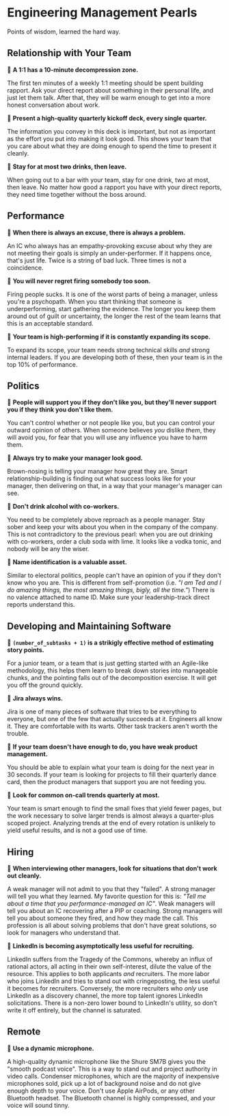 # Engineering Management Pearls
Points of wisdom, learned the hard way.

## Relationship with Your Team
🦪 **A 1:1 has a 10-minute decompression zone.**

The first ten minutes of a weekly 1:1 meeting should be spent building rapport. Ask your direct report about something in their personal life, and just let them talk. After that, they will be warm enough to get into a more honest conversation about work.

🦪 **Present a high-quality quarterly kickoff deck, every single quarter.**

The information you convey in this deck is important, but not as important as the effort you put into making it look good. This shows your team that you care about what they are doing enough to spend the time to present it cleanly.

🦪 **Stay for at most two drinks, then leave.**

When going out to a bar with your team, stay for one drink, two at most, then leave. No matter how good a rapport you have with your direct reports, they need time together without the boss around.

## Performance
🦪 **When there is always an excuse, there is always a problem.**

An IC who always has an empathy-provoking excuse about why they are not meeting their goals is simply an under-performer. If it happens once, that's just life. Twice is a string of bad luck. Three times is not a coincidence.

🦪 **You will never regret firing somebody too soon.**

Firing people sucks. It is one of the worst parts of being a manager, unless you're a psychopath. When you start thinking that someone is underperforming, start gathering the evidence. The longer you keep them around out of guilt or uncertainty, the longer the rest of the team learns that this is an acceptable standard.

🦪 **Your team is high-performing if it is constantly expanding its scope.**

To expand its scope, your team needs strong technical skills _and_ strong internal leaders. If you are developing both of these, then your team is in the top 10% of performance.

## Politics
🦪 **People will support you if they don't like you, but they'll never support you if they think you don't like them.**

You can't control whether or not people like you, but you can control your outward opinion of others. When someone believes _you_ dislike _them_, they will avoid you, for fear that you will use any influence you have to harm them.

🦪 **Always try to make your manager look good.**

Brown-nosing is telling your manager how great they are. Smart relationship-building is finding out what success looks like for your manager, then delivering on that, in a way that your manager's manager can see. 

🦪 **Don't drink alcohol with co-workers.**

You need to be completely above reproach as a people manager. Stay sober and keep your wits about you when in the company of the company. This is not contradictory to the previous pearl: when you are out drinking with co-workers, order a club soda with lime. It looks like a vodka tonic, and nobody will be any the wiser.

🦪 **Name identification is a valuable asset.**

Similar to electoral politics, people can't have an opinion of you if they don't know who you are. This is different from self-promotion (i.e. _"I am Ted and I do amazing things, the most amazing things, bigly, all the time."_) There is no valence attached to name ID. Make sure your leadership-track direct reports understand this.

## Developing and Maintaining Software
🦪 **`(number_of_subtasks + 1)` is a strikigly effective method of estimating story points.**

For a junior team, or a team that is just getting started with an Agile-like methodology, this helps them learn to break down stories into manageable chunks, and the pointing falls out of the decomposition exercise. It will get you off the ground quickly.

🦪 **Jira always wins.**

Jira is one of many pieces of software that tries to be everything to everyone, but one of the few that actually succeeds at it. Engineers all know it. They are comfortable with its warts. Other task trackers aren't worth the trouble.

🦪 **If your team doesn't have enough to do, you have weak product management.**

You should be able to explain what your team is doing for the next year in 30 seconds. If your team is looking for projects to fill their quarterly dance card, then the product managers that support you are not feeding you.

🦪 **Look for common on-call trends quarterly at most.**

Your team is smart enough to find the small fixes that yield fewer pages, but the work necessary to solve larger trends is almost always a quarter-plus scoped project. Analyzing trends at the end of every rotation is unlikely to yield useful results, and is not a good use of time.

## Hiring
🦪 **When interviewing other managers, look for situations that don't work out cleanly.**

A weak manager will not admit to you that they "failed". A strong manager will tell you what they learned. My favorite question for this is: _"Tell me about a time that you performance-managed an IC"_. Weak managers will tell you about an IC recovering after a PIP or coaching. Strong managers will tell you about someone they fired, and how they made the call. This profession is all about solving problems that don't have great solutions, so look for managers who understand that.

🦪 **LinkedIn is becoming asymptotically less useful for recruiting.**

LinkedIn suffers from the Tragedy of the Commons, whereby an influx of rational actors, all acting in their own self-interest, dilute the value of the resource. This applies to both applicants _and_ recruiters. The more labor who joins LinkedIn and tries to stand out with cringeposting, the less useful it becomes for recruiters. Conversely, the more recruiters who _only_ use LinkedIn as a discovery channel, the more top talent ignores LinkedIn solicitations. There is a non-zero lower bound to LinkedIn's utility, so don't write it off entirely, but the channel is saturated.

## Remote
🦪 **Use a dynamic microphone.**

A high-quality dynamic microphone like the Shure SM7B gives you the "smooth podcast voice". This is a way to stand out and project authority in video calls. Condenser microphones, which are the majority of inexpensive microphones sold, pick up a lot of background noise and do not give enough depth to your voice. Don't use Apple AirPods, or any other Bluetooth headset. The Bluetooth channel is highly compressed, and your voice will sound tinny.

